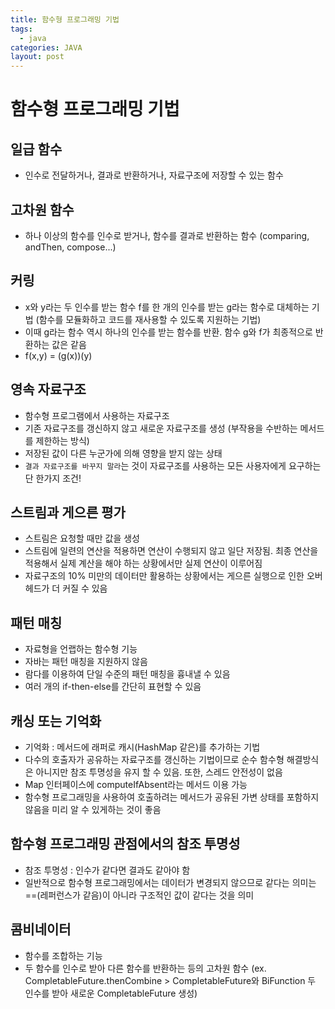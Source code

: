 ```yaml
---
title: 함수형 프로그래밍 기법
tags:
  - java
categories: JAVA
layout: post
---
```


# 함수형 프로그래밍 기법

## 일급 함수

* 인수로 전달하거나, 결과로 반환하거나, 자료구조에 저장할 수 있는 함수

## 고차원 함수

* 하나 이상의 함수를 인수로 받거나, 함수를 결과로 반환하는 함수 \(comparing, andThen, compose...\)

## 커링

* x와 y라는 두 인수를 받는 함수 f를 한 개의 인수를 받는 g라는 함수로 대체하는 기법 \(함수를 모듈화하고 코드를 재사용할 수 있도록 지원하는 기법\)
* 이때 g라는 함수 역시 하나의 인수를 받는 함수를 반환. 함수 g와 f가 최종적으로 반환하는 값은 같음
* f\(x,y\) = \(g\(x\)\)\(y\)

## 영속 자료구조

* 함수형 프로그램에서 사용하는 자료구조
* 기존 자료구조를 갱신하지 않고 새로운 자료구조를 생성 \(부작용을 수반하는 메서드를 제한하는 방식\)
* 저장된 값이 다른 누군가에 의해 영향을 받지 않는 상태
* `결과 자료구조를 바꾸지 말라`는 것이 자료구조를 사용하는 모든 사용자에게 요구하는 단 한가지 조건!

## 스트림과 게으른 평가

* 스트림은 요청할 때만 값을 생성
* 스트림에 일련의 연산을 적용하면 연산이 수행되지 않고 일단 저장됨. 최종 연산을 적용해서 실제 계산을 해야 하는 상황에서만 실제 연산이 이루어짐
* 자료구조의 10% 미만의 데이터만 활용하는 상황에서는 게으른 실행으로 인한 오버헤드가 더 커질 수 있음

## 패턴 매칭

* 자료형을 언랩하는 함수형 기능
* 자바는 패턴 매칭을 지원하지 않음
* 람다를 이용하여 단일 수준의 패턴 매칭을 흉내낼 수 있음
* 여러 개의 if-then-else를 간단히 표현할 수 있음

## 캐싱 또는 기억화

* 기억화 : 메서드에 래퍼로 캐시\(HashMap 같은\)를 추가하는 기법
* 다수의 호출자가 공유하는 자료구조를 갱신하는 기법이므로 순수 함수형 해결방식은 아니지만 참조 투명성을 유지 할 수 있음. 또한, 스레드 안전성이 없음
* Map 인터페이스에 computeIfAbsent라는 메서드 이용 가능
* 함수형 프로그래밍을 사용하여 호출하려는 메서드가 공유된 가변 상태를 포함하지 않음을 미리 알 수 있게하는 것이 좋음

## 함수형 프로그래밍 관점에서의 참조 투명성

* 참조 투명성 : 인수가 같다면 결과도 같아야 함
* 일반적으로 함수형 프로그래밍에서는 데이터가 변경되지 않으므로 같다는 의미는 ==\(레퍼런스가 같음\)이 아니라 구조적인 값이 같다는 것을 의미

## 콤비네이터

* 함수를 조합하는 기능
* 두 함수를 인수로 받아 다른 함수를 반환하는 등의 고차원 함수  \(ex. CompletableFuture.thenCombine &gt; CompletableFuture와 BiFunction 두 인수를 받아 새로운 CompletableFuture 생성\) 

